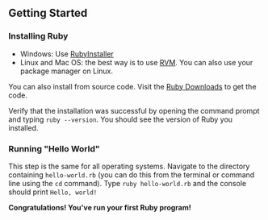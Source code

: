 ## Getting Started

### Installing Ruby
* Windows: Use [RubyInstaller](http://rubyinstaller.org/)
* Linux and Mac OS: the best way is to use [RVM](https://rvm.io/rvm/install). You can also use your package manager on Linux.

You can also install from source code. Visit the [Ruby Downloads](https://www.ruby-lang.org/en/downloads/) to get the code.

Verify that the installation was successful by opening the command prompt and typing `ruby --version`. You should see the version of Ruby you installed.

### Running "Hello World"
This step is the same for all operating systems. Navigate to the directory containing `hello-world.rb` (you can do this from the terminal or command line using the `cd` command). Type `ruby hello-world.rb` and the console should print `Hello, world!`

**Congratulations! You've run your first Ruby program!**

